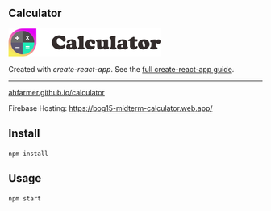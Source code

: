 Calculator
---
<img src="Logotype primary.png" width="60%" height="60%" />

Created with *create-react-app*. See the [full create-react-app guide](https://github.com/facebookincubator/create-react-app/blob/master/packages/react-scripts/template/README.md).

---

[ahfarmer.github.io/calculator](https://ahfarmer.github.io/calculator/)

Firebase Hosting: https://bog15-midterm-calculator.web.app/



Install
---

`npm install`



Usage
---

`npm start`
